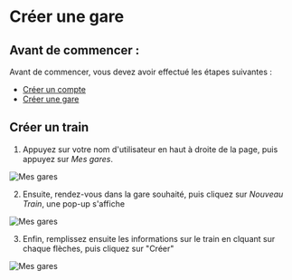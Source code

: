 # Créer une gare

## Avant de commencer : 

Avant de commencer, vous devez avoir effectué les étapes suivantes :

* [Créer un compte](create-account)
* [Créer une gare](create-gare)

## Créer un train

1. Appuyez sur votre nom d'utilisateur en haut à droite de la page, puis appuyez sur *Mes gares*.

![Mes gares](../assets/images/create-gare-1.png)

2. Ensuite, rendez-vous dans la gare souhaité, puis cliquez sur *Nouveau Train*, une pop-up s'affiche

![Mes gares](../assets/images/create-train-1.png)

3. Enfin, remplissez ensuite les informations sur le train en clquant sur chaque flèches, puis cliquez sur "Créer"

![Mes gares](../assets/images/create-train-2.png)